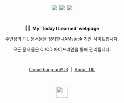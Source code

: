 <p align="center"><a href="https://app.netlify.com/projects/til-qriosity/deploys"><img src="https://api.netlify.com/api/v1/badges/3af52e4b-37f8-4ec0-adba-5c4069d94dd4/deploy-status"></a>&nbsp;&nbsp;<img src="https://img.shields.io/badge/Docusaurus-3.8.1-3ECC5F?logo=docusaurus&logoColor=fff">&nbsp;&nbsp;<img src="https://img.shields.io/badge/Cloudflare_Pages-F38020?logo=Cloudflare%20Pages&logoColor=white"></p>
<br />
<p align="center">✍🏻 <b>My 'Today I Learned' webpage</b></p>
<p align="center">주인장의 TIL 문서들을 정리한 JAMstack 기반 사이트입니다.</p>
<p align="center">모든 문서들은 CI/CD 파이프라인을 통해 관리됩니다.</p>
<br />
<p align="center"><a href="https://til.qriosity.dev">Come hang out! :3</a>&nbsp;&nbsp;|&nbsp;&nbsp;<a href="https://til.qriosity.dev/about">About TIL</a></p>
<br />
<p align="center">
  <img src="https://em-content.zobj.net/source/telegram/386/red-heart_2764-fe0f.webp" width=35 height="auto"></div>
</p>

